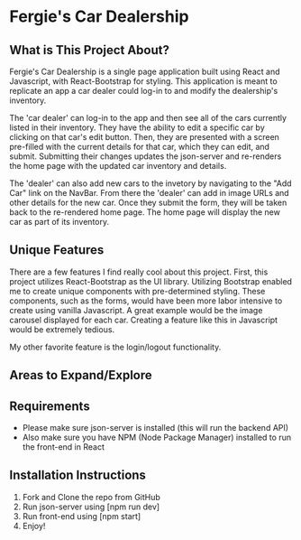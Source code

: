 # Fergie's Car Dealership

## What is This Project About?

Fergie's Car Dealership is a single page application built using React and Javascript, with React-Bootstrap for styling. This application is meant to replicate an app a car dealer could log-in to and modify the dealership's inventory. 

The 'car dealer' can log-in to the app and then see all of the cars currently listed in their inventory. They have the ability to edit a specific car by clicking on that car's edit button. Then, they are presented with a screen pre-filled with the current details for that car, which they can edit, and submit. Submitting their changes updates the json-server and re-renders the home page with the updated car inventory and details.

The 'dealer' can also add new cars to the invetory by navigating to the "Add Car" link on the NavBar. From there the 'dealer' can add in image URLs and other details for the new car. Once they submit the form, they will be taken back to the re-rendered home page. The home page will display the new car as part of its inventory. 


## Unique Features
There are a few features I find really cool about this project. First, this project utilizes React-Bootstrap as the UI library. Utilizing Bootstrap enabled me to create unique components with pre-determined styling. These components, such as the forms, would have been more labor intensive to create using vanilla Javascript. A great example would be the image carousel displayed for each car. Creating a feature like this in Javascript would be extremely tedious. 

My other favorite feature is the login/logout functionality. 

## Areas to Expand/Explore

## Requirements
* Please make sure json-server is installed (this will run the backend API)
* Also make sure you have NPM (Node Package Manager) installed to run the front-end in React

## Installation Instructions
1. Fork and Clone the repo from GitHub
2. Run json-server using [npm run dev]
3. Run front-end using [npm start]
4. Enjoy!
